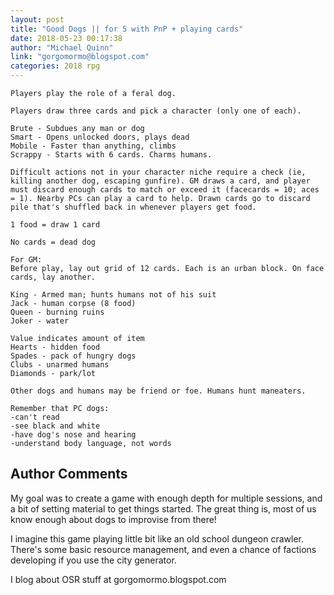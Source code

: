 ```yaml
---
layout: post
title: "Good Dogs || for 5 with PnP + playing cards"
date: 2018-05-23 00:17:38
author: "Michael Quinn"
link: "gorgomormo@blogspot.com"
categories: 2018 rpg
---
```

```
Players play the role of a feral dog.

Players draw three cards and pick a character (only one of each).

Brute - Subdues any man or dog
Smart - Opens unlocked doors, plays dead
Mobile - Faster than anything, climbs
Scrappy - Starts with 6 cards. Charms humans.

Difficult actions not in your character niche require a check (ie, killing another dog, escaping gunfire). GM draws a card, and player must discard enough cards to match or exceed it (facecards = 10; aces = 1). Nearby PCs can play a card to help. Drawn cards go to discard pile that's shuffled back in whenever players get food.

1 food = draw 1 card

No cards = dead dog

For GM:
Before play, lay out grid of 12 cards. Each is an urban block. On face cards, lay another.

King - Armed man; hunts humans not of his suit
Jack - human corpse (8 food)
Queen - burning ruins
Joker - water

Value indicates amount of item
Hearts - hidden food
Spades - pack of hungry dogs
Clubs - unarmed humans
Diamonds - park/lot

Other dogs and humans may be friend or foe. Humans hunt maneaters.

Remember that PC dogs:
-can't read
-see black and white
-have dog's nose and hearing
-understand body language, not words
```
## Author Comments 

My goal was to create a game with enough depth for multiple sessions, and a bit of setting material to get things started. The great thing is, most of us know enough about dogs to improvise from there!

I imagine this game playing little bit like an old school dungeon crawler. There's some basic resource management, and even a chance of factions developing if you use the city generator.

I blog about OSR stuff at gorgomormo.blogspot.com
